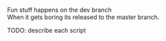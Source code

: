 Fun stuff happens on the dev branch   
When it gets boring its released to the master branch.

TODO: describe each script